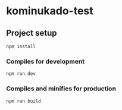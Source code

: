 # kominukado-test

## Project setup
```
npm install
```
### Compiles for development
```
npm run dev
```

### Compiles and minifies for production
```
npm run build
```
